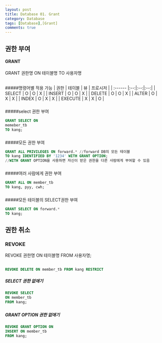 ```yaml
---
layout: post
title: Database 01. Grant
category: Database
tags: [Database],[Grant]
comments: true
---
```


##
## 권한 부여
#### GRANT
 GRANT 권한명 ON 테이블명 TO 사용자명

##
#####명령어별 적용 가능
  | 권한 | 테이블 | 뷰 | 프로시저 |
  | :------ |:--:|:--:|:--:|
  | SELECT  | O | O | X |
  | INSERT  | O | O | X |
  | DELETE  | O | O | X |
  | ALTER   | O | X | X |
  | INDEX   | O | X | X |
  | EXECUTE | X | X | O |
###
#####select 권한 부여
  ```SQL
  GRANT SELECT ON
  memeber_tb
  TO kang;
  ```
###
#####모든 권한 부여
  ```SQL
  GRANT ALL PRIVILEGES ON forward.* //forward DB의 모든 테이블
  TO kang IDENTIFIED BY '1234' WITH GRANT OPTION;
  //WITH GRANT OPTION을 사용하면 자신이 받은 권한을 다른 사람에게 부여할 수 있음
  ```
###
#####여러 사람에게 권한 부여
  ```SQL
  GRANT ALL ON member_tb
  TO kang, pyy, cwh;
  ```
###
#####모든 테이블의 SELECT권한 부여
  ```SQL
  GRANT SELECT ON forward.*
  TO kang;
  ```

##
## 권한 취소
### REVOKE
  REVOKE 권한명
  ON 테이블명
  FROM 사용자명;
##




```SQL
REVOKE DELETE ON member_tb FROM kang RESTRICT
```

##### SELECT 권한 없애기
  ```SQL
  REVOKE SELECT
  ON member_tb
  FROM kang;
  ```
###
##### GRANT OPTION 권한 없애기
  ```SQL
  REVOKE GRANT OPTION ON
  INSERT ON member_tb
  FROM kang;
  ```
